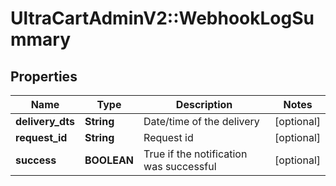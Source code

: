 # UltraCartAdminV2::WebhookLogSummary

## Properties
Name | Type | Description | Notes
------------ | ------------- | ------------- | -------------
**delivery_dts** | **String** | Date/time of the delivery | [optional] 
**request_id** | **String** | Request id | [optional] 
**success** | **BOOLEAN** | True if the notification was successful | [optional] 


